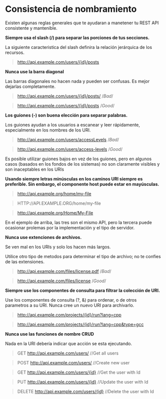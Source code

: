 # Consistencia de nombramiento

Existen algunas reglas generales que te ayudaran a manetener tu REST API consistente y mantenible.

**Siempre usa el slash (/) para separar las porciones de tus secciones.**

La siguiente caracteristica del slash definira la relación jerárquica de los recursos.

> http://api.example.com/users/{id}/posts

**Nunca use la barra diagonal**

Las barras diagonales no hacen nada y pueden ser confusas. Es mejor dejarlas completamente.

> http://api.example.com/users/{id}/posts/  /*Bad*/

> http://api.example.com/users/{id}/posts  /*Good*/

**Los guiones (-) son buena elección para separar palabras.**

Los guiones ayudan a los usuarios a escanear y leer rápidamente, especialmente en los nombres de los URI.

> http://api.example.com/users/accessLevels  /*Bad*/

> http://api.example.com/users/access-levels  /*Good*/

Es posible utilizar guiones bajos en vez de los guiones, pero en algunos casos (basados en los fondos de los sistemas) no son claramente visibles y son inaceptables en los URIs

**Usando siempre letras minúsculas en los caminos URI siempre es preferible. Sin embargo, el componente host puede estar en mayúsculas.**

> http://api.example.org/home/my-file

> HTTP://API.EXAMPLE.ORG/home/my-file

> http://api.example.org/Home/My-File

En el ejemplo de arriba, las tres son el mismo API, pero la tercera puede ocasionar prolemas por la implementación y el tipo de servidor.

**Nunca use extenciones de archivos.**

Se ven mal en los URIs y solo los hacen más largos.

Utilice otro tipo de metodos para determinar  el tipo de archivo; no te confies de las extensiones.

> http://api.example.com/files/license.pdf  /*Bad*/

> http://api.example.com/files/license /*Good*/

**Siempre use los componentes de consulta para filtrar la colección de URI.**

Use los componentes de consulta (?, &) para ordenar, o de otros parametros a su URI. Nunca cree un nuevo URI para archivarlo.

> http://api.example.com/projects/{id}/run?lang=cpp

> http://api.example.com/projects/{id}/run?lang=cpp&type=gcc

**Nunca use las funciones de nombre CRUD**

Nada en la URI debería indicar que acción se esta ejecutando.

> GET http://api.example.com/users/  //Get all users

> POST http://api.example.com/users/  //Create new user

> GET http://api.example.com/users/{id}  //Get the user with Id

> PUT http://api.example.com/users/{id}  //Update the user with Id

> DELETE http://api.example.com/users/{id}  //Delete the user with Id
